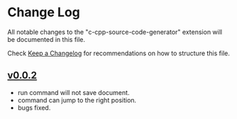 # Change Log

All notable changes to the "c-cpp-source-code-generator" extension will be documented in this file.

Check [Keep a Changelog](http://keepachangelog.com/) for recommendations on how to structure this file.

## [v0.0.2](https://github.com/reignofwebber/vscode-c-cpp-definition-generator/blob/master/2019-06-20)

- run command will not save document.
- command can jump to the right position.
- bugs fixed.

